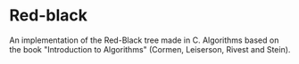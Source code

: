 # Red-black
An implementation of the Red-Black tree made in C. Algorithms based on the book "Introduction to Algorithms" (Cormen, Leiserson, Rivest and Stein).

